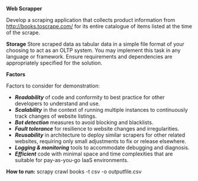 **Web Scrapper**

Develop a scraping application that collects product information from http://books.toscrape.com/ for its entire
catalogue of items listed at the time of the scrape.

**Storage**
Store scraped data as tabular data in a simple file format of your choosing to act as an OLTP system.
You may implement this task in any language or framework. Ensure requirements and dependencies are
appropriately specified for the solution.

**Factors**

Factors to consider for demonstration:
* ***Readability*** of code and conformity to best practice for other developers to understand and use.
* ***Scalability*** in the context of running multiple instances to continuously track changes of website listings.
* ***Bot detection*** measures to avoid blocking and blacklists.
* ***Fault tolerance*** for resilience to website changes and irregularities.
* ***Reusability*** in architecture to deploy similar scrapers for other related websites, requiring only small adjustments to fix or release elsewhere.
* ***Logging & monitoring*** tools to accommodate debugging and diagnosis.
* ***Efficient*** code with minimal space and time complexities that are suitable for pay-as-you-go IaaS
environments.

**How to run:**
      scrapy crawl books -t csv -o outputfile.csv
